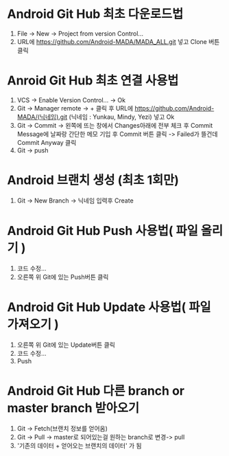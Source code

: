 # Android Git Hub 최초 다운로드법
1. File -> New -> Project from version Control...
2. URL에 
https://github.com/Android-MADA/MADA_ALL.git
 넣고 Clone 버튼 클릭

# Anroid Git Hub 최초 연결 사용법
1. VCS -> Enable Version Control... -> Ok
2. Git -> Manager remote -> + 클릭 후 URL에 https://github.com/Android-MADA/(닉네임).git 
(닉네임 : Yunkau, Mindy, Yezi) 넣고 Ok
3. Git -> Commit -> 왼쪽에 뜨는 창에서 Changes아래에 전부 체크 후 Commit Message에 날짜랑 간단한 메모 기입 후 Commit 버튼 클릭
   -> Failed가 뜰건데 Commit Anyway 클릭
4. Git -> push

# Android 브랜치 생성 (최초 1회만)
1. Git -> New Branch -> 닉네임 입력후 Create

# Android Git Hub Push 사용법( 파일 올리기 )
1. 코드 수정...
2. 오른쪽 위 Git에 있는 Push버튼 클릭

# Android Git Hub Update 사용법( 파일 가져오기 )
1. 오른쪽 위 Git에 있는 Update버튼 클릭
2. 코드 수정...
3. Push

# Android Git Hub 다른 branch or master branch 받아오기
1. Git -> Fetch(브랜치 정보를 얻어옴)
2. Git -> Pull -> master로 되어있는걸 원하는 branch로 변경-> pull
3. '기존의 데이터 + 얻어오는 브랜치의 데이터' 가 됨
